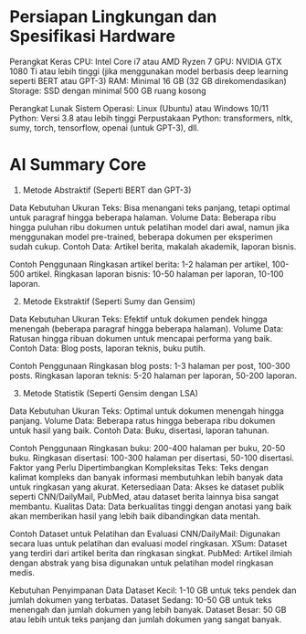 # Persiapan Lingkungan dan Spesifikasi Hardware

Perangkat Keras
CPU: Intel Core i7 atau AMD Ryzen 7
GPU: NVIDIA GTX 1080 Ti atau lebih tinggi (jika menggunakan model berbasis deep learning seperti BERT atau GPT-3)
RAM: Minimal 16 GB (32 GB direkomendasikan)
Storage: SSD dengan minimal 500 GB ruang kosong

Perangkat Lunak
Sistem Operasi: Linux (Ubuntu) atau Windows 10/11
Python: Versi 3.8 atau lebih tinggi
Perpustakaan Python: transformers, nltk, sumy, torch, tensorflow, openai (untuk GPT-3), dll.

# AI Summary Core
1. Metode Abstraktif (Seperti BERT dan GPT-3)

Data Kebutuhan
Ukuran Teks: Bisa menangani teks panjang, tetapi optimal untuk paragraf hingga beberapa halaman.
Volume Data: Beberapa ribu hingga puluhan ribu dokumen untuk pelatihan model dari awal, namun jika menggunakan model pre-trained, beberapa dokumen per eksperimen sudah cukup.
Contoh Data: Artikel berita, makalah akademik, laporan bisnis.

Contoh Penggunaan
Ringkasan artikel berita: 1-2 halaman per artikel, 100-500 artikel.
Ringkasan laporan bisnis: 10-50 halaman per laporan, 10-100 laporan.

2. Metode Ekstraktif (Seperti Sumy dan Gensim)

Data Kebutuhan
Ukuran Teks: Efektif untuk dokumen pendek hingga menengah (beberapa paragraf hingga beberapa halaman).
Volume Data: Ratusan hingga ribuan dokumen untuk mencapai performa yang baik.
Contoh Data: Blog posts, laporan teknis, buku putih.

Contoh Penggunaan
Ringkasan blog posts: 1-3 halaman per post, 100-300 posts.
Ringkasan laporan teknis: 5-20 halaman per laporan, 50-200 laporan.

3. Metode Statistik (Seperti Gensim dengan LSA)

Data Kebutuhan
Ukuran Teks: Optimal untuk dokumen menengah hingga panjang.
Volume Data: Beberapa ratus hingga beberapa ribu dokumen untuk hasil yang baik.
Contoh Data: Buku, disertasi, laporan tahunan.

Contoh Penggunaan
Ringkasan buku: 200-400 halaman per buku, 20-50 buku.
Ringkasan disertasi: 100-300 halaman per disertasi, 50-100 disertasi.
Faktor yang Perlu Dipertimbangkan
Kompleksitas Teks: Teks dengan kalimat kompleks dan banyak informasi membutuhkan lebih banyak data untuk ringkasan yang akurat.
Ketersediaan Data: Akses ke dataset publik seperti CNN/DailyMail, PubMed, atau dataset berita lainnya bisa sangat membantu.
Kualitas Data: Data berkualitas tinggi dengan anotasi yang baik akan memberikan hasil yang lebih baik dibandingkan data mentah.

Contoh Dataset untuk Pelatihan dan Evaluasi
CNN/DailyMail: Digunakan secara luas untuk pelatihan dan evaluasi model ringkasan.
XSum: Dataset yang terdiri dari artikel berita dan ringkasan singkat.
PubMed: Artikel ilmiah dengan abstrak yang bisa digunakan untuk pelatihan model ringkasan medis.

Kebutuhan Penyimpanan Data
Dataset Kecil: 1-10 GB untuk teks pendek dan jumlah dokumen yang terbatas.
Dataset Sedang: 10-50 GB untuk teks menengah dan jumlah dokumen yang lebih banyak.
Dataset Besar: 50 GB atau lebih untuk teks panjang dan jumlah dokumen yang sangat banyak.